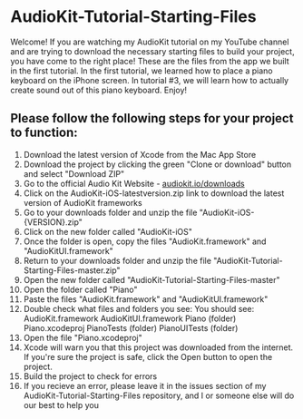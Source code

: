 # AudioKit-Tutorial-Starting-Files

Welcome! If you are watching my AudioKit tutorial on my YouTube channel and are trying to download the necessary starting files to build your project, you have come to the right place! These are the files from the app we built in the first tutorial. In the first tutorial, we learned how to place a piano keyboard on the iPhone screen. In tutorial #3, we will learn how to actually create sound out of this piano keyboard. Enjoy!

## Please follow the following steps for your project to function:

1. Download the latest version of Xcode from the Mac App Store
2. Download the project by clicking the green "Clone or download" button and select "Download ZIP"
3. Go to the official Audio Kit Website - [audiokit.io/downloads](https://audiokit.io/downloads)
4. Click on the AudioKit-iOS-latestversion.zip link to download the latest version of AudioKit frameworks
5. Go to your downloads folder and unzip the file "AudioKit-iOS-{VERSION}.zip"
6. Click on the new folder called "AudioKit-iOS"
7. Once the folder is open, copy the files "AudioKit.framework" and "AudioKitUI.framework"
8. Return to your downloads folder and unzip the file "AudioKit-Tutorial-Starting-Files-master.zip"
9. Open the new folder called "AudioKit-Tutorial-Starting-Files-master"
10. Open the folder called "Piano"
11. Paste the files "AudioKit.framework" and "AudioKitUI.framework"
12. Double check what files and folders you see:
You should see:
AudioKit.framework
AudioKitUI.framework
Piano (folder)
Piano.xcodeproj
PianoTests (folder)
PianoUITests (folder)
13. Open the file "Piano.xcodeproj"
14. Xcode will warn you that this project was downloaded from the internet. If you're sure the project is safe, click the Open button to open the project.
15. Build the project to check for errors
16. If you recieve an error, please leave it in the issues section of my AudioKit-Tutorial-Starting-Files repository, and I or someone else will do our best to help you
